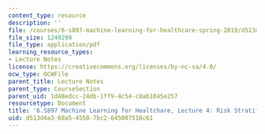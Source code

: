 ```yaml
---
content_type: resource
description: ''
file: /courses/6-s897-machine-learning-for-healthcare-spring-2019/d513d4a368a545587bc2645007516c61_MIT6_S897S19_lec4.pdf
file_size: 1249299
file_type: application/pdf
learning_resource_types:
- Lecture Notes
license: https://creativecommons.org/licenses/by-nc-sa/4.0/
ocw_type: OCWFile
parent_title: Lecture Notes
parent_type: CourseSection
parent_uid: 1d48edcc-24db-1ff9-4c54-c8ab1045e257
resourcetype: Document
title: '6.S897 Machine Learning for Healtchare, Lecture 4: Risk Stratification'
uid: d513d4a3-68a5-4558-7bc2-645007516c61
---
```


